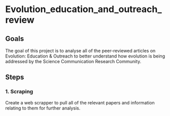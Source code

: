 # Evolution_education_and_outreach_review

## Goals
The goal of this project is to analyse all of the peer-reviewed articles on Evolution: Education & Outreach to better understand how evolution is being addressed by the Science Communication Research Community.
## Steps
### 1. Scraping
Create a web scrapper to pull all of the relevant papers and information relating to them for further analysis.